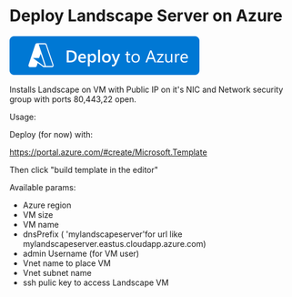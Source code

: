 # Deploy Landscape Server on Azure

[![Deploy To Azure](https://raw.githubusercontent.com/Azure/azure-quickstart-templates/master/1-CONTRIBUTION-GUIDE/images/deploytoazure.svg?sanitize=true)](https://portal.azure.com/#create/Microsoft.Template/uri/https%3A%2F%2Fraw.githubusercontent.com%2Flolwww%2Fazure-landscape-armtemplates%2Fmain%2Flandscapeserver.json)


Installs Landscape on VM with Public IP on it's NIC and Network security group with ports 80,443,22 open.

Usage:

Deploy (for now) with:

https://portal.azure.com/#create/Microsoft.Template

Then click "build template in the editor"

Available params:

- Azure region
- VM size
- VM name
- dnsPrefix ( 'mylandscapeserver'for url like mylandscapeserver.eastus.cloudapp.azure.com)
- admin Username (for VM user)
- Vnet name to place VM
- Vnet subnet name
- ssh pulic key to access Landscape VM
